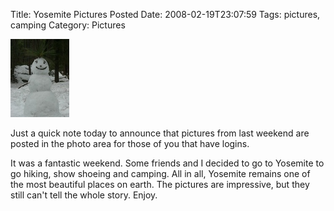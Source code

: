 Title: Yosemite Pictures Posted
Date: 2008-02-19T23:07:59
Tags: pictures, camping
Category: Pictures

![No alt](/images/Yosemite%20Cover%20Pic.JPG)

Just a quick note today to announce that pictures from last weekend are 
posted in the photo area for those of you that have logins. 

It was a fantastic weekend. Some friends and I decided to go to Yosemite to
go hiking, show shoeing and camping. All in all, Yosemite remains one of 
the most beautiful places on earth. The pictures are impressive, 
but they still can't tell the whole story. Enjoy.
